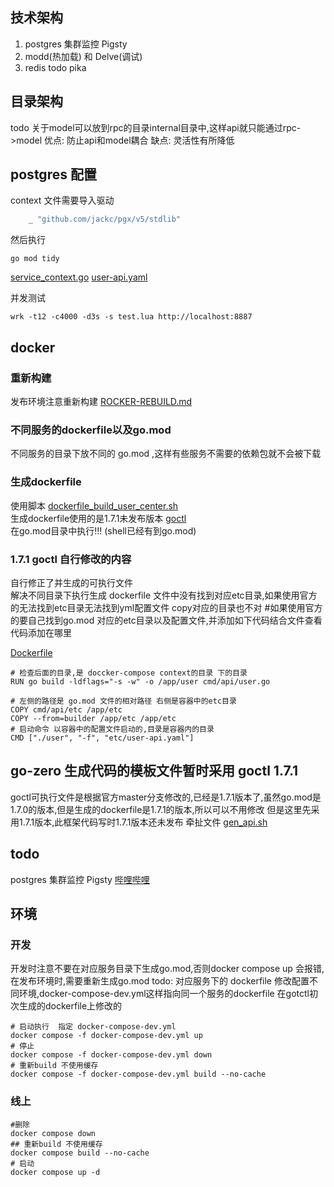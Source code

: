
## 技术架构
1. postgres 集群监控 Pigsty
2. modd(热加载) 和 Delve(调试)
3. redis todo pika
## 目录架构
todo 关于model可以放到rpc的目录internal目录中,这样api就只能通过rpc->model
优点: 防止api和model耦合
缺点: 灵活性有所降低

## postgres 配置
context 文件需要导入驱动
```go
	_ "github.com/jackc/pgx/v5/stdlib"
```
然后执行 
```shell
go mod tidy
```
[service_context.go](app%2Fuser_center%2Fcmd%2Fapi%2Finternal%2Fsvc%2Fservice_context.go)
[user-api.yaml](app%2Fuser_center%2Fcmd%2Fapi%2Fetc%2Fuser-api.yaml)



并发测试
```shell
wrk -t12 -c4000 -d3s -s test.lua http://localhost:8887

```


## docker
### 重新构建
发布环境注意重新构建 [ROCKER-REBUILD.md](ROCKER-REBUILD.md)
### 不同服务的dockerfile以及go.mod
不同服务的目录下放不同的 go.mod ,这样有些服务不需要的依赖包就不会被下载
### 生成dockerfile
使用脚本
[dockerfile_build_user_center.sh](deploy%2Fscript%2Fshell%2Fdockerfile_build_user_center.sh)  
生成dockerfile使用的是1.7.1未发布版本 [goctl](deploy%2Fgoctl%2F1.7.1%2Fgoctl)  
在go.mod目录中执行!!! (shell已经有到go.mod)
### 1.7.1 goctl 自行修改的内容
自行修正了并生成的可执行文件  
解决不同目录下执行生成 dockerfile 文件中没有找到对应etc目录,如果使用官方的无法找到etc目录无法找到yml配置文件
copy对应的目录也不对
#如果使用官方的要自己找到go.mod 对应的etc目录以及配置文件,并添加如下代码结合文件查看代码添加在哪里

[Dockerfile](app%2Fuser_center%2FDockerfile)
```shell
# 检查后面的目录,是 doccker-compose context的目录 下的目录
RUN go build -ldflags="-s -w" -o /app/user cmd/api/user.go

# 左侧的路径是 go.mod 文件的相对路径 右侧是容器中的etc目录
COPY cmd/api/etc /app/etc
COPY --from=builder /app/etc /app/etc
# 启动命令 以容器中的配置文件启动的,目录是容器内的目录
CMD ["./user", "-f", "etc/user-api.yaml"]
```

## go-zero 生成代码的模板文件暂时采用 goctl 1.7.1
goctl可执行文件是根据官方master分支修改的,已经是1.7.1版本了,虽然go.mod是1.7.0的版本,但是生成的dockerfile是1.7.1的版本,所以可以不用修改
但是这里先采用1.7.1版本,此框架代码写时1.7.1版本还未发布
牵扯文件
[gen_api.sh](deploy%2Fscript%2Fgencode%2Fgen_api%2Fgen_api.sh)

## todo
postgres 集群监控 Pigsty
[哔哩哔哩](https://www.bilibili.com/video/BV13q4y1o74M/?spm_id_from=333.880.my_history.page.click&vd_source=ca29f7158bd0ff443c7d38352c028de4)





## 环境
### 开发
开发时注意不要在对应服务目录下生成go.mod,否则docker compose up 会报错,
在发布环境时,需要重新生成go.mod
todo: 对应服务下的 dockerfile 修改配置不同环境,docker-compose-dev.yml这样指向同一个服务的dockerfile
在gotctl初次生成的dockerfile上修改的 
```shell
# 启动执行  指定 docker-compose-dev.yml
docker compose -f docker-compose-dev.yml up
# 停止 
docker compose -f docker-compose-dev.yml down
# 重新build 不使用缓存
docker compose -f docker-compose-dev.yml build --no-cache
```

### 线上
```shell
#删除
docker compose down
## 重新build 不使用缓存
docker compose build --no-cache
# 启动
docker compose up -d   
```
